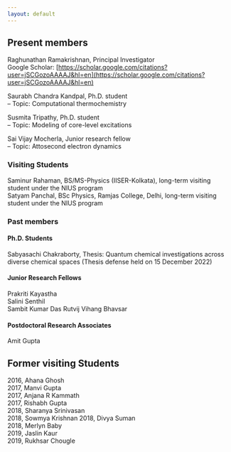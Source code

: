 ```yaml
---
layout: default
---
```


## Present members

Raghunathan Ramakrishnan, Principal Investigator      
 Google Scholar: [https://scholar.google.com/citations?user=jSCGozoAAAAJ&hl=en](https://scholar.google.com/citations?user=jSCGozoAAAAJ&hl=en)  
               
Saurabh Chandra Kandpal, Ph.D. student             
– Topic: Computational thermochemistry     

Susmita Tripathy, Ph.D. student                  
– Topic: Modeling of core-level excitations     

Sai Vijay Mocherla, Junior research fellow            
– Topic: Attosecond electron dynamics    

### Visiting Students   
Saminur Rahaman, BS/MS-Physics (IISER-Kolkata), long-term visiting student under the NIUS program   
Satyam Panchal, BSc Physics, Ramjas College, Delhi, long-term visiting student under the NIUS program    
      
### Past members   

#### Ph.D. Students

Sabyasachi Chakraborty, Thesis: Quantum chemical investigations across diverse chemical spaces (Thesis defense held on 15 December 2022)               

#### Junior Research Fellows
Prakriti Kayastha     
Salini Senthil      
Sambit Kumar Das 
Rutvij Vihang Bhavsar 
 
#### Postdoctoral Research Associates
Amit Gupta      

## Former visiting Students      
2016, Ahana Ghosh   
2017, Manvi Gupta      
2017, Anjana R Kammath     
2017, Rishabh Gupta      
2018, Sharanya Srinivasan      
2018, Sowmya Krishnan
2018, Divya Suman    
2018, Merlyn Baby    
2019, Jaslin Kaur      
2019, Rukhsar Chougle        



